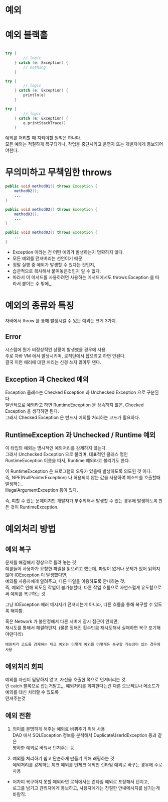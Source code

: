 예외
==========

# 예외 블랙홀
```kotlin

try {
        // logic
    } catch (e: Exception) {
        // nothing
    }
```

```kotlin
try {
        // logic
    } catch (e: Exception) {
        println(e)
    }
```

```kotlin
try {
        // logic
    } catch (e: Exception) {
        e.printStackTrace()
    }
```

예외를 처리할 때 지켜야할 원칙은 하나다.  
모든 예외는 적절하게 복구되거나, 작업을 중단시키고 운영자 또는 개발자에게 통보되어야한다.  

# 무의미하고 무책임한 throws

```java
public void method01() throws Exception {
    method02();
    ...
}

public void method02() throws Exception {
    method03();
    ...
}

public void method03() throws Exception {
    ...
}
```

* Exception 이라는 건 어떤 예외가 발생하는지 명확하지 않다.  
* 모든 예외를 던져버리는 선언이기 때문.  
* 정말 실행 중 예외가 발생할 수 있다는 것인지,  
* 습관적으로 복사해서 붙여놓은것인지 알 수 없다.  
* 따라서 이 메서드를 사용하려면 사용하는 메서드에서도 throws Exception 을 따라서 붙이는 수 밖에,,,  

# 예외의 종류와 특징
자바에서 throw 를 통해 발생시킬 수 있는 예외는 크게 3가지.  

## Error
시스템에 뭔가 비정상적인 상황이 발생했을 경우에 사용.  
주로 자바 VM 에서 발생시키며, 로직단에서 잡으려고 하면 안된다.  
결국 이런 에러에 대한 처리는 신경 쓰지 않아두 댄다.  

## Exception 과 Checked 예외
Exception 클래스는 Checked Exception 과 Unchecked Exception 으로 구분된다.  
일반적으로 예외라고 하면 RuntimeException 을 상속하지 않은, Checked Exception 을 생각하면 된다.  
그래서 Checked Exception 은 반드시 예외를 처리하는 코드가 필요하다.  

## RuntimeException 과 Unchecked / Runtime 예외  
이 타입의 예외는 명시적인 예외처리를 강제하지 않는다.  
그래서 Unchecked Exception 으로 불리며, 대표적인 클래스 명인 RuntimeException 이름을 따서,
Runtime 예외라고 불리기도 한다.  

이 RuntimeException 은 프로그램의 오류가 있을때 발생하도록 의도된 것 이다.  
즉, NPE(NullPointerException) 나 허용되지 않는 값을 사용하여 메소드를 호출할때 발생하는,  
IllegalArgumentException 등이 있다.  

즉, 피할 수 있는 문제이지만 개발자가 부주의해서 발생할 수 있는 경우에 발생하도록 만든 것이 RuntimeException.  

# 예외처리 방법

## 예외 복구
문제를 해결해서 정상으로 돌려 놓는 것  
예를들어 사용자가 요청한 파일을 읽으려고 했는데, 파일이 없거나 문제가 있어 읽히지 않아 IOException 이 발생했다면,  
예외를 사용자에게 알려주고, 다른 파일을 이용하도록 안내하는 것.  
즉, 예외로 인해 의도된 작업이 불가능할때, 다른 작업 흐름으로 자연스럽게 유도함으로써 예외를 복구하는 것  

그냥 IOException 에러 메시지가 던져지는게 아니라, 다른 흐름을 통해 복구할 수 있도록 해야함.  

혹은 Network 가 불안정해서 다른 서버에 잠시 접근이 안되면,  
재시도를 통해서 해결하던지. (물론 정해진 횟수만큼 재시도해서 실패하면 복구 포기해야댄다리)  

`예외처리 코드를 강제하는 체크 예외는 이렇게 예외를 어떻게든 복구할 가능성이 있는 경우에 사용`    


## 예외처리 회피
예외를 자신이 담당하지 않고, 자신을 호출한 쪽으로 던져버리는 것.  
빈 catch 블록으로 잡는거말고,,, 예외처리를 회피한다는건 다른 오브젝트나 메소드가 예외를 대신 처리할 수 있도록  
던져주는것

## 예외 전환
1) 의미를 분명하게 해주는 예외로 바꿔주기 위해 사용  
DAO 에서 SQLException 정보를 분석해서 DuplicateUserIdException 등과 같은  
명확한 예외로 바꿔서 던져주는 등  

2) 예외를 처리하기 쉽고 단순하게 만들기 위해 래핑하는 것  
예외처리를 강제하는 체크 예외를 언체크 예외인 런타임 예외로 바꾸는 경우에 주로 사용  

* 어차피 복구하지 못할 예외라면 로직에서는 런타임 예외로 포장해서 던지고,  
  로그를 남기고 관리자에게 통보하고, 사용자에게는 친절한 안내메시지를 남기는게 바람직.   


